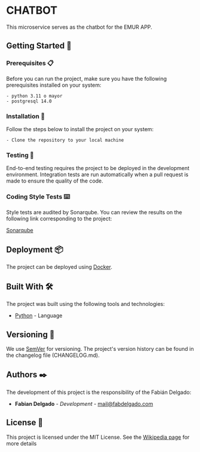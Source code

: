 # CHATBOT

This microservice serves as the chatbot for the EMUR APP.

## Getting Started 🚀

### Prerequisites 📋

Before you can run the project, make sure you have the following prerequisites installed on your system:

```
- python 3.11 o mayor
- postgresql 14.0
```

### Installation 🔧

Follow the steps below to install the project on your system:

```
- Clone the repository to your local machine
```

### Testing 🔩

End-to-end testing requires the project to be deployed in the development environment. 
Integration tests are run automatically when a pull request is made to ensure the quality of the code.

### Coding Style Tests ⌨️

Style tests are audited by Sonarqube. You can review the results on the following link corresponding to the project:

[Sonarqube]()

## Deployment 📦

The project can be deployed using [Docker](https://www.docker.com/).

## Built With 🛠️

The project was built using the following tools and technologies:

* [Python](https://www.python.org/) - Language

## Versioning 📌

We use [SemVer](http://semver.org/) for versioning. The project's version history can be found in the changelog file (CHANGELOG.md).

## Authors ✒️

The development of this project is the responsibility of the Fabián Delgado:

- **Fabian Delgado** - _Development_ - mail@fabdelgado.com

## License 📄

This project is licensed under the MIT License. See the [Wikipedia page](https://en.wikipedia.org/wiki/MIT_License) for more details